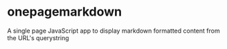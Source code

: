 # onepagemarkdown
A single page JavaScript app to display markdown formatted content from the URL's querystring
